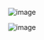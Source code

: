 ![image](https://github.com/user-attachments/assets/14436adc-03f6-4f02-a7be-8f697bee09b6)

![image](https://github.com/user-attachments/assets/6030827c-ecf9-4a73-87f5-932389943fa8)

